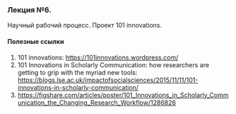 ### Лекция №6.     
Научный рабочий процесс. Проект 101 innovations.

#### Полезные ссылки
1. 101 innovations: https://101innovations.wordpress.com/     
2. 101 Innovations in Scholarly Communication: how researchers are getting to grip with the myriad new tools: https://blogs.lse.ac.uk/impactofsocialsciences/2015/11/11/101-innovations-in-scholarly-communication/     
3. https://figshare.com/articles/poster/101_Innovations_in_Scholarly_Communication_the_Changing_Research_Workflow/1286826      
